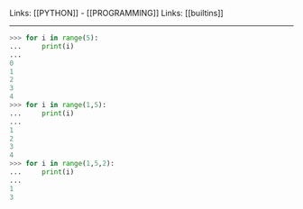 Links: [[PYTHON]] - [[PROGRAMMING]]
Links: [[builtins]]

--- 

```py
>>> for i in range(5):
...     print(i)
... 
0
1
2
3
4
>>> for i in range(1,5):
...     print(i)
... 
1
2
3
4
>>> for i in range(1,5,2):
...     print(i)
... 
1
3
```